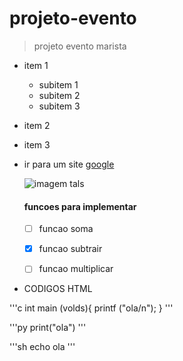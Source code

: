 # projeto-evento
> projeto evento marista 
* item 1
    * subitem 1
    * subitem 2
    * subitem 3
      
* item 2
* item 3
* ir para um site [google](https://www.google.com/search?q=imagens&oq=imagens&aqs=chrome..69i57j0i131i433i512l2j46i433i512j0i131i433i512j0i433i512l2j69i61.1969j0j7&sourceid=chrome&ie=UTF-8#vhid=4Vqnt2b3-EjZUM&vssid=l)

  ![imagem tals]()

  #### funcoes para implementar
  - [ ] funcao soma
  - [x] funcao subtrair
  - [ ] funcao multiplicar
 

  


* CODIGOS HTML

 
'''c
int main (volds){
 printf ("ola/n");
 }
'''

'''py
print("ola")
'''

'''sh
echo ola
'''
